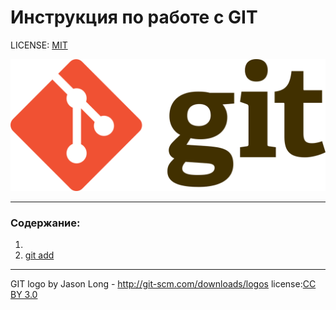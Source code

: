 # Инструкция по работе с GIT


LICENSE: [MIT](./license.md)

![git-logo](./assets/1280px-Git-logo.svg.png)

---

### Содержание:
1. 
2. [git add](./add.md) 



---

GIT logo by Jason Long - http://git-scm.com/downloads/logos
license:[CC BY 3.0](https://creativecommons.org/licenses/by/3.0/)